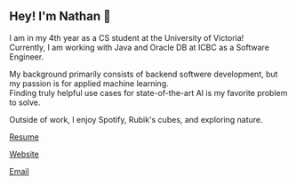 ## Hey! I'm Nathan 👋

I am in my 4th year as a CS student at the University of Victoria!<br>
Currently, I am working with Java and Oracle DB at ICBC as a Software Engineer.

My background primarily consists of backend softwere development, but my passion is for applied machine learning.<br>
Finding truly helpful use cases for state-of-the-art AI is my favorite problem to solve.

Outside of work, I enjoy Spotify, Rubik's cubes, and exploring nature.

[Resume](https://github.com/NathanPannell/NathanPannell/blob/main/Resume.pdf)

[Website](https://nathanpannell.com)

[Email](mailto:contact@nathanpannell.com)
